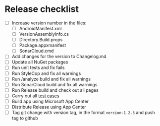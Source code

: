 # Release checklist

- [ ] Increase version number in the files:
  * [ ] AndroidManifest.xml
  * [ ] VersionAssemblyInfo.cs
  * [ ] Directory.Build.props
  * [ ] Package.appxmanifest
  * [ ] SonarCloud.cmd
- [ ] Add changes for the version to Changelog.md
- [ ] Update all NuGet packages
- [ ] Run unit tests and fix fails
- [ ] Run StyleCop and fix all warnings
- [ ] Run /analyze build and fix all warnings
- [ ] Run SonarCloud build and fix all warnings
- [ ] Run Release build and check out all pages
- [ ] Carry out all [test cases](TestCases.md)
- [ ] Build app using Microsoft App Center
- [ ] Distribute Release using App Center
- [ ] Tag git change with version tag, in the format `version-1.2.3` and push tag to github
